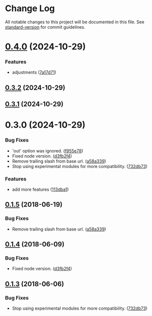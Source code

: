 # Change Log

All notable changes to this project will be documented in this file. See [standard-version](https://github.com/conventional-changelog/standard-version) for commit guidelines.

<a name="0.4.0"></a>
# [0.4.0](https://github.com/wmdigi/gitbook-printer/compare/v0.3.2...v0.4.0) (2024-10-29)


### Features

* adjustments ([7a17d71](https://github.com/wmdigi/gitbook-printer/commit/7a17d71))



<a name="0.3.2"></a>
## [0.3.2](https://github.com/wmdigi/gitbook-printer/compare/v0.3.1...v0.3.2) (2024-10-29)



<a name="0.3.1"></a>
## [0.3.1](https://github.com/wmdigi/gitbook-printer/compare/v0.3.0...v0.3.1) (2024-10-29)



<a name="0.3.0"></a>
# 0.3.0 (2024-10-29)


### Bug Fixes

* 'out' option was ignored. ([f955e78](https://github.com/wmdigi/gitbook-printer/commit/f955e78))
* Fixed node version. ([d3fb2f4](https://github.com/wmdigi/gitbook-printer/commit/d3fb2f4))
* Remove trailing slash from base url. ([a58a339](https://github.com/wmdigi/gitbook-printer/commit/a58a339))
* Stop using experimental modules for more compatibility. ([732db73](https://github.com/wmdigi/gitbook-printer/commit/732db73))


### Features

* add more features ([113dba1](https://github.com/wmdigi/gitbook-printer/commit/113dba1))



<a name="0.1.5"></a>
## [0.1.5](https://github.com/wishtack/gitbook-printer/compare/v0.1.4...v0.1.5) (2018-06-19)


### Bug Fixes

* Remove trailing slash from base url. ([a58a339](https://github.com/wishtack/gitbook-printer/commit/a58a339))



<a name="0.1.4"></a>
## [0.1.4](https://github.com/wishtack/gitbook-printer/compare/v0.1.3...v0.1.4) (2018-06-09)


### Bug Fixes

* Fixed node version. ([d3fb2f4](https://github.com/wishtack/gitbook-printer/commit/d3fb2f4))



<a name="0.1.3"></a>
## [0.1.3](https://github.com/wishtack/gitbook-printer/compare/v0.1.2...v0.1.3) (2018-06-06)


### Bug Fixes

* Stop using experimental modules for more compatibility. ([732db73](https://github.com/wishtack/gitbook-printer/commit/732db73))
